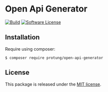 Open Api Generator
==================

[![Build](https://github.com/protung/open-api-generator/workflows/Build/badge.svg)](https://github.com/protung/open-api-generator/actions?query=workflow%3ABuild+branch%3Amain)
[![Software License](https://img.shields.io/badge/license-MIT-brightgreen.svg)](LICENSE.md)

## Installation

Require using composer:

```shell
$ composer require protung/open-api-generator
```

## License

This package is released under the [MIT license](LICENSE.md).
